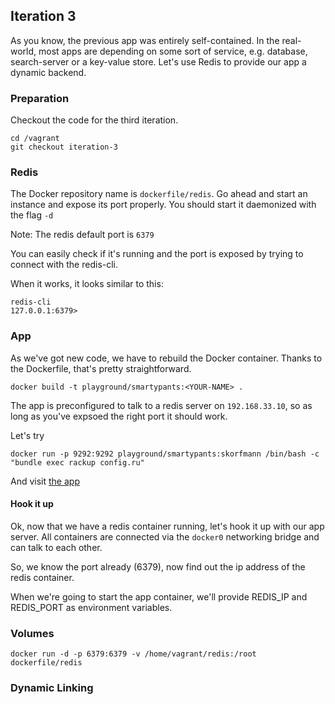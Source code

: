## Iteration 3

As you know, the previous app was entirely self-contained. In the real-world, most apps are depending on some sort of service, e.g. database, search-server or a key-value store. Let's use Redis to provide our app a dynamic backend.

### Preparation

Checkout the code for the third iteration.

```
cd /vagrant
git checkout iteration-3
```

### Redis

The Docker repository name is ```dockerfile/redis```. Go ahead and start an instance and expose its port properly. You should start it daemonized with the flag ```-d```

Note: The redis default port is ```6379```

You can easily check if it's running and the port is exposed by trying to connect with the redis-cli.

When it works, it looks similar to this:

```
redis-cli
127.0.0.1:6379>
```
### App

As we've got new code, we have to rebuild the Docker container. Thanks to the Dockerfile, that's pretty straightforward.

```
docker build -t playground/smartypants:<YOUR-NAME> .
```

The app is preconfigured to talk to a redis server on ```192.168.33.10```, so as long as you've expsoed the right port it should work.

Let's try

```
docker run -p 9292:9292 playground/smartypants:skorfmann /bin/bash -c "bundle exec rackup config.ru"
```

And visit [the app](http://192.168.33.10:9292/)

#### Hook it up

Ok, now that we have a redis container running, let's hook it up with our app server. All containers are connected via the ```docker0``` networking bridge and can talk to each other.

So, we know the port already (6379), now find out the ip address of the redis container.

When we're going to start the app container, we'll provide REDIS_IP and REDIS_PORT as environment variables.

 
### Volumes

```
docker run -d -p 6379:6379 -v /home/vagrant/redis:/root dockerfile/redis
```

### Dynamic Linking

